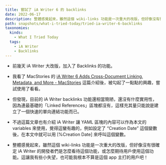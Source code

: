 ```yaml
---
title: 嘗試了 iA Writer 6 的 backlinks
date: 2022-06-17
description: 整體感覺起來，雖然這個 wiki-links 功能是一次重大的改版，但好像沒有很確定 iA Writer 的開發者們是怎麼看待這個功能，或怎麼期待用戶使用這個功能。這讓我有些小失望，也可能我根本不算是這個 app 主打的用戶吧！
path: snapshots/what-i-tried-today/tried-ia-writer-6-backlinks
taxonomies:
  kinds: 
    - What I Tried Today
  tags: 
    - iA Writer
    - Backlinks
---
```


* 前幾天 iA Writer 大改版，加入了 Backlinks 的功能。

* 我看了 MacStories 的 [iA Writer 6 Adds Cross-Document Linking, Metadata, and More - MacStories](https://www.macstories.net/reviews/ia-writer-6-adds-cross-document-linking-metadata-and-more/) 這篇介紹後，被勾起了一點點的興趣，嘗試使用了看看。

* 但發現，目前的 iA Writer backlinks 功能還相當簡陋，還沒有什麼實用性，因為連最基礎的「Linked References」區塊都沒有，這樣充其量只能說是建立了一個快速的單向連結功能而已。

* 不過這篇文章也有介紹 iA Writer 讓 YAML 區塊的內容可以作為本文的 variables 來使用，覺得這蠻有趣的，例如設定了 “Creation Date” 這個變數後，在本文中就可以用 \[%Creation Date\] 來呼叫這個變數。

* 整體感覺起來，雖然這個 wiki-links 功能是一次重大的改版，但好像沒有很確定 iA Writer 的開發者們是怎麼看待這個功能，或怎麼期待用戶使用這個功能。這讓我有些小失望，也可能我根本不算是這個 app 主打的用戶吧！